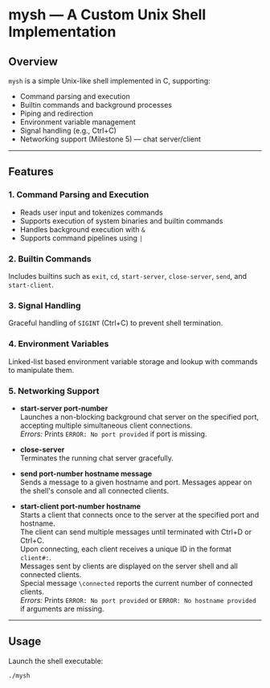 # mysh — A Custom Unix Shell Implementation

## Overview

`mysh` is a simple Unix-like shell implemented in C, supporting:

- Command parsing and execution
- Builtin commands and background processes
- Piping and redirection
- Environment variable management
- Signal handling (e.g., Ctrl+C)
- Networking support (Milestone 5) — chat server/client

---

## Features

### 1. Command Parsing and Execution

- Reads user input and tokenizes commands
- Supports execution of system binaries and builtin commands
- Handles background execution with `&`
- Supports command pipelines using `|`

### 2. Builtin Commands

Includes builtins such as `exit`, `cd`, `start-server`, `close-server`, `send`, and `start-client`.

### 3. Signal Handling

Graceful handling of `SIGINT` (Ctrl+C) to prevent shell termination.

### 4. Environment Variables

Linked-list based environment variable storage and lookup with commands to manipulate them.

### 5. Networking Support

- **start-server port-number**  
  Launches a non-blocking background chat server on the specified port, accepting multiple simultaneous client connections.  
  *Errors:* Prints `ERROR: No port provided` if port is missing.

- **close-server**  
  Terminates the running chat server gracefully.

- **send port-number hostname message**  
  Sends a message to a given hostname and port. Messages appear on the shell's console and all connected clients.

- **start-client port-number hostname**  
  Starts a client that connects once to the server at the specified port and hostname.  
  The client can send multiple messages until terminated with Ctrl+D or Ctrl+C.  
  Upon connecting, each client receives a unique ID in the format `client#:`.  
  Messages sent by clients are displayed on the server shell and all connected clients.  
  Special message `\connected` reports the current number of connected clients.  
  *Errors:* Prints `ERROR: No port provided` or `ERROR: No hostname provided` if arguments are missing.

---

## Usage

Launch the shell executable:

```bash
./mysh
